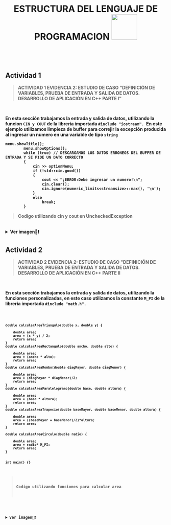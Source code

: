 <header>
<H1 align="center"><Strong>ESTRUCTURA DEL LENGUAJE DE PROGRAMACION  <img src="https://art.pixilart.com/0d92ea76c0f540a.gif" width="80px"></H1>
<br>
</header>
	
## Actividad 1

>ACTIVIDAD 1  EVIDENCIA 2: ESTUDIO DE CASO "DEFINICIÓN DE VARIABLES, PRUEBA DE ENTRADA Y SALIDA DE DATOS. DESARROLLO DE APLICACIÓN EN C++ PARTE I"

<br>

<body>
	
<p align="left"> En esta sección trabajamos la entrada y salida de datos, utilizando la funcion <code>CIN y COUT</code>  de la libreria importada <code>#include "iostream". </code>En este ejemplo utilizamos limpieza de buffer para correjir la excepción producida al ingresar un numero en una variable de tipo <code>string</code></p>

```
menu.showTitle();
		menu.showOptions();
		while (true) // DESCARGAMOS LOS DATOS ERRONEOS DEL BUFFER DE ENTRADA Y SE PIDE UN DATO CORRECTO
		{
			cin >> optionMenu;
			if (!std::cin.good())
			{
				cout << "¡ERROR:Debe ingresar un numero!\n";
				cin.clear();
				cin.ignore(numeric_limits<streamsize>::max(), '\n');
			}
			else
				break;
		}
 ```
>Codigo utilizando cin y cout en UncheckedException
<br>
<details>
	<summary>Ver imagen👀❗</summary>
<a align="center">
<img   src="https://user-images.githubusercontent.com/66846214/126503238-55825956-7f23-48c6-a934-894fb5587ed1.png" />
</a>
</details>
	
	
## Actividad 2

>ACTIVIDAD 2 EVIDENCIA 2: ESTUDIO DE CASO "DEFINICIÓN DE VARIABLES, PRUEBA DE ENTRADA Y SALIDA DE DATOS. DESARROLLO DE APLICACIÓN EN C++ PARTE II	
	
<br>		
<p align="left"> En esta sección trabajamos la entrada y salida de datos, utilizando la funciones personalizadas, en este caso utilizamos la constante <code>M_PI</code>  de la libreria importada <code>#include "math.h". </p>

```
double calcularAreaTriangulo(double x, double y) {

	double area;
	area = (x * y) / 2;
	return area;
}
double calcularAreaRectangulo(double ancho, double alto) {

	double area;
	area = (ancho * alto);
	return area;
}
double calcularAreaRombo(double diagMayor, double diagMenor) {

	double area;
	area = (diagMayor * diagMenor)/2;
	return area;
}
double calcularAreaParalelogramo(double base, double altura) {

	double area;
	area = (base * altura);
	return area;
}
double calcularAreaTrapecio(double baseMayor, double baseMenor, double altura) {

	double area;
	area = ((baseMayor + baseMenor)/2)*altura;
	return area;
}

double calcularAreaCirculo(double radio) {

	double area;
	area = radio* M_PI;
	return area;
}


int main() {}
 ```
>Codigo utilizando funciones para calcular area
<br>
<details>
	<summary>Ver imagen👀❗</summary>
<a align="center">
<img   src="https://user-images.githubusercontent.com/66846214/126524171-32451034-d121-4a87-8510-2f54225c1c80.png" />
</a>
</details>

</body>

